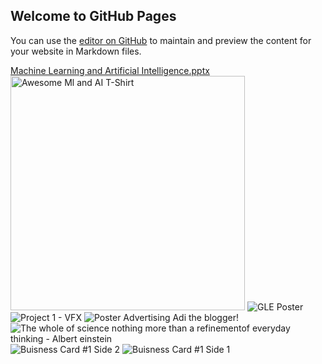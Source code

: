 ## Welcome to GitHub Pages

You can use the [editor on GitHub](https://github.com/AdiVasudevan2008/Digital-Marketing-Projects/edit/main/README.md) to maintain and preview the content for your website in Markdown files.

[Machine Learning and Artificial Intelligence.pptx](https://github.com/AdiVasudevan2008/Digital-Marketing-Projects/files/5471932/Machine.Learning.and.Artificial.Intelligence.pptx)
<img width="375" alt="Awesome Ml and AI T-Shirt" src="https://user-images.githubusercontent.com/73800414/97817757-2eebca00-1c53-11eb-8b0f-7a5e3bddb6e8.PNG">
![GLE Poster](https://user-images.githubusercontent.com/73800414/97817759-3317e780-1c53-11eb-8f29-002b389f650a.png)
![Project 1 - VFX](https://user-images.githubusercontent.com/73800414/97817761-37dc9b80-1c53-11eb-89e9-f7cac778c619.jpg)
![Poster Advertising _Adi the blogger_!](https://user-images.githubusercontent.com/73800414/97817763-3b702280-1c53-11eb-810f-9a5496f07229.png)
![The whole of science nothing more than a refinementof everyday thinking - Albert einstein](https://user-images.githubusercontent.com/73800414/97817765-3d39e600-1c53-11eb-9529-e2ded64801a3.png)
![Buisness Card #1 Side 2](https://user-images.githubusercontent.com/73800414/97817767-41660380-1c53-11eb-88d7-1186e1a9707e.png)
![Buisness Card #1 Side 1](https://user-images.githubusercontent.com/73800414/97817770-475be480-1c53-11eb-95e2-4747ed169320.png)
